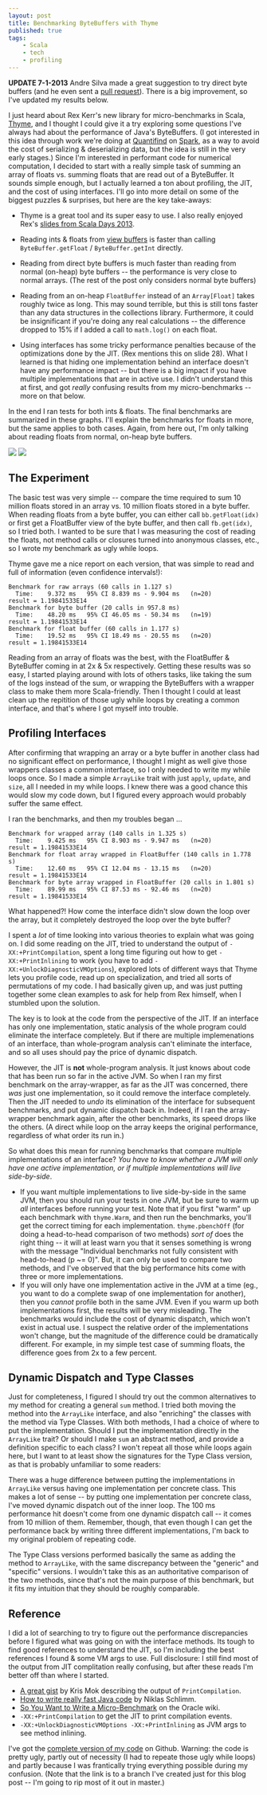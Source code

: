 ```yaml
---
layout: post
title: Benchmarking ByteBuffers with Thyme
published: true
tags:
    - Scala
    - tech
    - profiling
---
```


**UPDATE 7-1-2013** Andre Silva made a great suggestion to try direct byte buffers (and he even sent a [pull request](https://github.com/squito/oleander/pull/1)).
There is a big improvement, so I've updated my results below.

I just heard about Rex Kerr's new library for micro-benchmarks in Scala, [Thyme](https://github.com/Ichoran/thyme), and I
 thought I could give it a try
exploring some questions I've always had about the performance of Java's ByteBuffers.  (I got interested in this idea
through work we're doing at [Quantifind](http://quantifind.com) on [Spark](http://sparkproject.org), as a way to avoid 
the cost of serializing & deserializing data, but
the idea is still in the very early stages.)  Since I'm interested in performant code for numerical computation, I decided
to start with a really simple task of summing an array of floats vs. summing floats that are read out of a ByteBuffer.  It
sounds simple enough, but I actually learned a ton about profiling, the JIT, and the cost of using interfaces.  I'll go into
more detail on some of the biggest puzzles & surprises, but here are the key take-aways:

* Thyme is a great tool and its super easy to use.  I also really enjoyed Rex's [slides from Scala Days 2013](https://speakerdeck.com/ichoran/designing-for-performance-scala-days-2013).

* Reading ints & floats from [view buffers](http://docs.oracle.com/javase/6/docs/api/java/nio/ByteBuffer.html#views) is faster than calling
`ByteBuffer.getFloat` / `ByteBuffer.getInt` directly.

* Reading from direct byte buffers is much faster than reading from normal (on-heap) byte buffers -- the performance is very close to normal
arrays.  (The rest of the post only considers normal byte buffers)
  
* Reading from an on-heap `FloatBuffer` instead of an `Array[Float]` takes roughly twice as long.  This may sound terrible, but this
is still tons faster than any data structures in the collections library.  Furthermore, it could be insignificant if you're doing any
real calculations -- the difference dropped to 15% if I added a call to `math.log()` on each float.

* Using interfaces has some tricky performance penalties because of the optimizations done by the JIT.  (Rex mentions
this on slide 28).  What I learned is that hiding one implementation behind an interface doesn't have any performance impact -- but
there is a big impact if you have multiple implementations that are in active use.  I didn't understand this at first, and got 
*really* confusing results from my micro-benchmarks -- more
on that below. 

In the end I ran tests for both ints & floats.  The final benchmarks are summarized in these graphs.  I'll explain the benchmarks
for floats in more, but the same applies to both cases.  Again, from here out, I'm only talking about reading floats from normal,
on-heap byte buffers.

<img src="../../images/int_sum_profile.jpg"/>

<img src="../../images/float_sum_profile.jpg"/>

## The Experiment

The basic test was very simple -- compare the time required to sum 10 million floats stored in an array vs. 10 million floats
stored in a byte buffer.  When reading floats from a byte buffer, you can either call `bb.getFloat(idx)` or first get a FloatBuffer
view of the byte buffer, and then call `fb.get(idx)`, so I tried both.  I wanted to be sure that I was measuring the cost of 
reading the floats, not method calls or closures
turned into anonymous classes, etc., so I wrote my benchmark as ugly while loops.  


<script src="https://gist.github.com/squito/5820049.js"></script>

Thyme gave me a nice report on each version, that was simple to read and full of information (even confidence intervals!):

	Benchmark for raw arrays (60 calls in 1.127 s)
	  Time:    9.372 ms   95% CI 8.839 ms - 9.904 ms   (n=20)
	result = 1.19841533E14
	Benchmark for byte buffer (20 calls in 957.8 ms)
	  Time:    48.20 ms   95% CI 46.05 ms - 50.34 ms   (n=19)
	result = 1.19841533E14
	Benchmark for float buffer (60 calls in 1.177 s)
	  Time:    19.52 ms   95% CI 18.49 ms - 20.55 ms   (n=20)
	result = 1.19841533E14

Reading from an array of floats was the best, with the FloatBuffer & ByteBuffer coming in at 2x & 5x respectively.  Getting these
results was so easy, I started playing around with lots of others tasks, like taking the sum of the logs instead of the sum, or wrapping
the ByteBuffers with a wrapper class to make them more Scala-friendly.  Then I thought I could at least
clean up the repitition of those ugly while loops by creating a common interface, and that's where I got myself into trouble.

## Profiling Interfaces

After confirming that wrapping an array or a byte buffer in another class had no significant effect on performance, I thought I might as
well give those wrappers classes a common interface, so I only needed to write my while loops once.  So I made a simple `ArrayLike` trait
with just `apply`, `update`, and `size`, all I needed in my while loops.  I knew there was a good chance this would slow my code down, but
I figured every approach would probably suffer the same effect.

<script src="https://gist.github.com/squito/5820134.js"></script>

I ran the benchmarks, and then my troubles began ...

	Benchmark for wrapped array (140 calls in 1.325 s)
	  Time:    9.425 ms   95% CI 8.903 ms - 9.947 ms   (n=20)
	result = 1.19841533E14
	Benchmark for float array wrapped in FloatBuffer (140 calls in 1.778 s)
	  Time:    12.60 ms   95% CI 12.04 ms - 13.15 ms   (n=20)
	result = 1.19841533E14
	Benchmark for byte array wrapped in FloatBuffer (20 calls in 1.801 s)
	  Time:    89.99 ms   95% CI 87.53 ms - 92.46 ms   (n=20)
	result = 1.19841533E14


What happened?! How come the interface didn't slow down the loop over the array, but it completely destroyed the loop over the byte buffer?

I spent a *lot* of time looking into various theories to explain what was going on.  I did some reading on the JIT, tried to understand the output of 
`-XX:+PrintCompilation`, spent a long time figuring out how to get `-XX:+PrintInlining` to work (you have to add `-XX:+UnlockDiagnosticVMOptions`),
explored lots of different ways that Thyme lets you profile code, read up on specialization, and tried all sorts of permutations of my code.  I had basically given up,
and was just putting together some clean examples to ask for help from Rex himself, when I stumbled upon the solution.

The key is to look at the code from the perspective of the JIT.  If an interface has
only one implementation, static analysis of the whole program could eliminate the interface completely.  But if there are multiple
implemenations of an interface, than whole-program analysis can't eliminate the interface, and so all uses should pay the price of
dynamic dispatch.

However, the JIT is **not** whole-program analysis.  It just knows about code that has been run so far in the active JVM. So
when I ran my first benchmark on the array-wrapper, as far as the JIT was concerned, there *was* just one implementation, so it could remove
the interface completely.  Then the JIT needed to *undo* its elimination of the interface for subsequent benchmarks, and put dynamic dispatch
back in.  Indeed, if I ran the array-wrapper benchmark again, after the other benchmarks, its speed drops like the others.  (A direct
while loop on the array keeps the original performance, regardless of what order its run in.)

So what does this mean for running benchmarks that compare multiple implementations of an interface?  _You have to know whether a JVM will
only have one active implementation, or if multiple implementations will live side-by-side_.

* If you want multiple implementations to live side-by-side in the same JVM, then you should run your tests in one JVM, but be sure to warm
up *all* interfaces before running your test.  Note that if you first "warm" up each benchmark with `thyme.Warm`, and then run the benchmarks, you'll
get the correct timing for each implementation.  `thyme.pbenchOff` (for doing a head-to-head comparison of two methods) _sort of_ does the right thing --
it will at least warn you that it senses something is wrong with the message "Individual benchmarks not fully consistent with head-to-head (p ~= 0)".  But, it can only
 be used to compare two methods, and I've observed that the big performance
hits come with three or more implementations.
* If you will only have one implementation active in the JVM at a time (eg., you want to do a complete swap of one implementation for another),
then you *cannot* profile both in the same JVM.  Even if you warm up both implementations first, the results will be very misleading. The benchmarks would 
include the cost of dynamic dispatch, which won't exist in actual use.  I suspect the relative order of the implementations won't change,
but the magnitude of the difference could be dramatically different.  For example,
in my simple test case of summing floats, the difference goes from 2x to a few percent.

## Dynamic Dispatch and Type Classes

Just for completeness, I figured I should try out the common alternatives to my method for creating a general `sum` method.  I tried both moving
the method into the `ArrayLike` interface, and also "enriching" the classes with the method via Type Classes.  With both methods, I had a choice
of where to put the implementation.  Should I put the implementation directly in the `ArrayLike` trait? Or should I make `sum` an abstract method,
and provide a definition specific to each class?  I won't repeat all those while loops again here, but I want to at least show the signatures for
the Type Class version, as that is probably unfamiliar to some readers:

<script src="https://gist.github.com/squito/5820138.js"></script>

There was a huge difference between putting the implementations in `ArrayLike` versus having one implementation per concrete class.  This makes
a lot of sense -- by putting one implementation per concrete class, I've moved dynamic dispatch out of the inner loop.  The 100 ms performance
hit doesn't come from one dynamic dispatch call -- it comes from 10 million of them.  Remember, though, that even though I can get the performance back
by writing three different implementations, I'm back to my original problem of repeating code.

The Type Class versions performed basically the same as adding the method to `ArrayLike`, with the same discrepancy between the "generic" and
"specific" versions.  I wouldn't take this as an authoritative comparison of the two methods, since that's not the main purpose of this benchmark,
but it fits my intuition that they should be roughly comparable.

## Reference

I did a lot of searching to try to figure out the performance discrepancies before I figured what was going on with the interface
methods.  Its tough to find good references to understand the JIT, so I'm including the best references I found & some VM args to
use.  Full disclosure: I still find most of the output from JIT complitation really confusing, but after these reads I'm better off
than where I started.

* [A great gist](https://gist.github.com/rednaxelafx/1165804#file_notes.md) by Kris Mok describing the output of `PrintCompilation`.
* [How to write really fast Java code](http://java.dzone.com/articles/java-7-how-write-really-fast) by Niklas Schlimm.
* [So You Want to Write a Micro-Benchmark](https://wikis.oracle.com/display/HotSpotInternals/MicroBenchmarks) on the Oracle wiki.
* `-XX:+PrintCompilation` to get the JIT to print compilation events.
* `-XX:+UnlockDiagnosticVMOptions -XX:+PrintInlining` as JVM args to see method inlining.

I've got the [complete version of my code](https://github.com/squito/oleander/blob/blog_post_profiling_interfaces/src/test/scala/com/imranrashid/oleander/ByteBufferBackedTest.scala)
on Github.  Warning: the code is pretty ugly, partly out of necessity (I had to repeate those ugly while loops) and partly because I was frantically
trying everything possible during my confusion.  (Note that the link is to a branch I've created just for this blog post -- I'm going to rip most of it out in master.)

